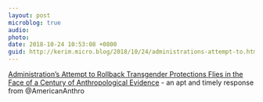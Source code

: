 ```yaml
---
layout: post
microblog: true
audio: 
photo: 
date: 2018-10-24 10:53:08 +0800
guid: http://kerim.micro.blog/2018/10/24/administrations-attempt-to.html
---
```

[Administration’s Attempt to Rollback Transgender Protections Flies in the Face of a Century of Anthropological Evidence](https://www.americananthro.org/ParticipateAndAdvocate/AdvocacyDetail.aspx?ItemNumber=24301&navItemNumber=659&fbclid=IwAR0B0n4qJ9cyTN6EhzqrQY7aqfaGgvwtbtFMrjnt2mldxcGEg2YyugLno_c) - an apt and timely response from @AmericanAnthro
